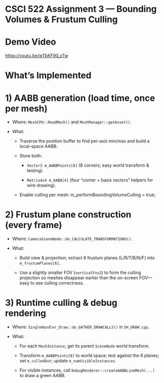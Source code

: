 # CSCI 522 Assignment 3 — Bounding Volumes & Frustum Culling
# Demo Video
https://youtu.be/wTbKF90_vTw
# What’s Implemented
# 1) AABB generation (load time, once per mesh)

- Where: `MeshCPU::ReadMesh()` and `MeshManager::getAsset()`.

- What:

  - Traverse the position buffer to find per-axis min/max and build a local-space AABB.

  - Store both:

    - `Vector3 m_AABBPoints[8]` (8 corners; easy world transform & testing).

    - `Matrix4x4 m_AABB[4]` (four “corner + basis vectors” helpers for wire drawing).

  - Enable culling per mesh: m_performBoundingVolumeCulling = true;

# 2) Frustum plane construction (every frame)

- Where: `CameraSceneNode::do_CALCULATE_TRANSFORMATIONS()`.

- What:

  - Build view & projection; extract 6 frustum planes (L/R/T/B/N/F) into `m_frustumPlanes[6]`.

  - Use a slightly smaller FOV (`verticalFov2`) to form the culling projection so meshes disappear earlier than the on-screen FOV—easy to see culling correctness.

# 3) Runtime culling & debug rendering

- Where: `SingleHandler_Draw::do_GATHER_DRAWCALLS()` in `SH_DRAW.cpp`.

- What:

  - For each `MeshInstance`, get its parent `SceneNode` world transform.

  - Transform `m_AABBPoints[8]` to world space; test against the 6 planes; set `m_culledOut`; update `m_numVisibleInstances`.

  - For visible instances, call `DebugRenderer::createAABBLineMesh(...)` to draw a green AABB.

